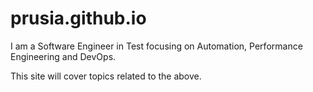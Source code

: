 # prusia.github.io
I am a Software Engineer in Test focusing on Automation, Performance Engineering and DevOps.

This site will cover topics related to the above.
